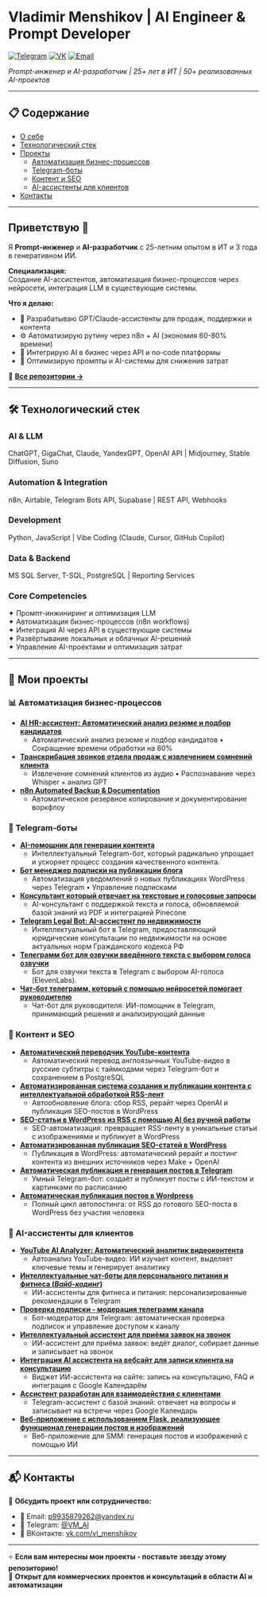 # Vladimir Menshikov | AI Engineer & Prompt Developer

[![Telegram](https://img.shields.io/badge/Telegram-@VM__AI-blue?logo=telegram)](https://t.me/VM_AI)
[![VK](https://img.shields.io/badge/VK-vl__menshikov-blue?logo=vk)](https://vk.com/vl_menshikov)
[![Email](https://img.shields.io/badge/Email-Contact-red?logo=gmail)](mailto:p9935879262@yandex.ru)

*Prompt-инженер и AI-разработчик | 25+ лет в ИТ | 50+ реализованных AI-проектов*

--- 

## 📋 Содержание
- [О себе](#приветствую-)
- [Технологический стек](#-технологический-стек)
- [Проекты](#-мои-проекты)
  - [Автоматизация бизнес-процессов](#-автоматизация-бизнес-процессов)
  - [Telegram-боты](#-telegram-боты)
  - [Контент и SEO](#-контент-и-seo)
  - [AI-ассистенты для клиентов](#-ai-ассистенты-для-клиентов)
- [Контакты](#-контакты)

--- 

## Приветствую 👋

Я **Prompt-инженер** и **AI-разработчик** с 25-летним опытом в ИТ и 3 года в генеративном ИИ.

**Специализация:**  
Создание AI-ассистентов, автоматизация бизнес-процессов через нейросети, интеграция LLM в существующие системы.

**Что я делаю:**
- 🤖 Разрабатываю GPT/Claude-ассистенты для продаж, поддержки и контента
- ⚙️ Автоматизирую рутину через n8n + AI (экономия 60-80% времени)
- 🔗 Интегрирую AI в бизнес через API и no-code платформы
- 🎯 Оптимизирую промпты и AI-системы для снижения затрат

📂 [**Все репозитории →**](https://github.com/VladimirMenshikov?tab=repositories)

---

## 🛠 Технологический стек

### AI & LLM
ChatGPT, GigaChat, Claude, YandexGPT, OpenAI API | Midjourney, Stable Diffusion, Suno

### Automation & Integration
n8n, Airtable, Telegram Bots API, Supabase | REST API, Webhooks

### Development
Python, JavaScript | Vibe Coding (Claude, Cursor, GitHub Copilot)

### Data & Backend
MS SQL Server, T-SQL, PostgreSQL | Reporting Services

### Core Competencies
✦ Промпт-инжиниринг и оптимизация LLM  
✦ Автоматизация бизнес-процессов (n8n workflows)  
✦ Интеграция AI через API в существующие системы  
✦ Развёртывание локальных и облачных AI-решений  
✦ Управление AI-проектами и оптимизация затрат

---

## 🚀 Мои проекты

### 📊 Автоматизация бизнес-процессов
- [**AI HR-ассистент: Автоматический анализ резюме и подбор кандидатов**](https://github.com/VladimirMenshikov/AI-HR-Assistant/blob/main/README.md) 
  - Автоматический анализ резюме и подбор кандидатов • Сокращение времени обработки на 80%
- [**Транскрибация звонков отдела продаж с извлечением сомнений клиента**](https://github.com/VladimirMenshikov/Transcribing-sales-calls)
  - Извлечение сомнений клиентов из аудио • Распознавание через Whisper + анализ GPT
- [**n8n Automated Backup & Documentation**](https://github.com/VladimirMenshikov/n8n-Automated-Backup-Documentation/blob/main/README.md)
  - Автоматическое резервное копирование и документирование воркфлоу

### 🤖 Telegram-боты
- [**AI-помощник для генерации контента**](https://github.com/VladimirMenshikov/Master_Of_Ideas/blob/main/README.md)
  - Интеллектуальный Telegram-бот, который радикально упрощает и ускоряет процесс создания качественного контента.
- [**Бот менеджер подписки на публикации блога**](https://github.com/VladimirMenshikov/WordPress-Blog-Telegram-Bot/blob/main/README.md)
  - Автоматизация уведомлений о новых публикациях WordPress через Telegram • Управление подписками
- [**Консультант который отвечает на текстовые и голосовые запросы**](https://github.com/VladimirMenshikov/AI-Voice-Text-Consultant)
  - AI-консультант с поддержкой текста и голоса, обновляемой базой знаний из PDF и интеграцией Pinecone
- [**Telegram Legal Bot: AI-ассистент по недвижимости**](https://github.com/VladimirMenshikov/Telegram-Legal-Bot)
  - Интеллектуальный бот в Telegram, предоставляющий юридические консультации по недвижимости на основе актуальных норм Гражданского кодекса РФ
- [**Телеграмм бот для озвучки введённого текста с выбором голоса озвучки**](https://github.com/VladimirMenshikov/Telegram-bot-for-text-voicing)
  - Бот для озвучки текста в Telegram с выбором AI-голоса (ElevenLabs).
- [**Чат-бот телеграмм, который с помощью нейросетей помогает руководителю**](https://github.com/VladimirMenshikov/ChatBot-AI-Assistant-For-Manager)
  - Чат-бот для руководителя: ИИ-помощник в Telegram, принимающий решения и анализирующий данные

### 📝 Контент и SEO
- [**Автоматический переводчик YouTube-контента**](https://github.com/VladimirMenshikov/transcriptYouTube/blob/main/README.md)
  - Автоматический перевод англоязычных YouTube-видео в русские субтитры с таймкодами через Telegram-бот и сохранением в PostgreSQL
- [**Автоматизированная система создания и публикации контента с интеллектуальной обработкой RSS-лент**](https://github.com/VladimirMenshikov/ContentFlow_Factory/blob/main/README.md) 
  - Автообновление блога: сбор RSS, рерайт через OpenAI и публикация SEO-постов в WordPress
- [**SEO-статьи в WordPress из RSS с помощью AI без ручной работы**](https://github.com/VladimirMenshikov/RSS-to-WordPress-SEO-Article-Automation/blob/main/README.md) 
  - SEO-автоматизация: превращает RSS-ленту в уникальные статьи с изображениями и публикует в WordPress
- [**Автоматизированная публикация SEO-статей в WordPress**](https://github.com/VladimirMenshikov/Publish_Posts_To_Wordpress/blob/main/README.md)
  - Публикация в WordPress: автоматический рерайт и постинг контента из внешних источников через Make + OpenAI
- [**Автоматическая публикация и генерация постов в Telegram**](https://github.com/VladimirMenshikov/Smart-Telegram-Content-Bot)
  - Умный Telegram-бот: создаёт и публикует посты с ИИ-текстом и картинками по расписанию
- [**Автоматическая публикация постов в Wordpress**](https://github.com/VladimirMenshikov/Autoposting-WP)
  - Полный цикл автопостинга: от RSS до готового SEO-поста в WordPress без участия человека


### 💬 AI-ассистенты для клиентов
- [**YouTube AI Analyzer: Автоматический аналитик видеоконтента**](https://github.com/VladimirMenshikov/YouTube-AI-Analyzer-/blob/main/README.md)
  - Автоанализ YouTube-видео: ИИ изучает контент, выделяет ключевые темы и генерирует аналитику
- [**Интеллектуальные чат-боты для персонального питания и фитнеса (*Вайб-кодинг*)**](https://github.com/VladimirMenshikov/Fitness-and-Nutry-bots/blob/main/README.md)
  - ИИ-ассистенты для фитнеса и питания: персонализированные рекомендации в Telegram
- [**Проверка подписки - модерация телеграмм канала**](https://github.com/VladimirMenshikov/SubMod-AI-Moderation-Bot)
  - Бот-модератор для Telegram: автоматическая проверка подписок и управление доступом к каналу
- [**Интеллектуальный ассистент для приёма заявок на звонок**](https://github.com/VladimirMenshikov/Intelligent-assistant-for-accepting-applications)
  - ИИ-ассистент для приёма заявок: ведёт диалог, собирает данные и записывает на звонок
- [**Интеграция AI ассистента на вебсайт для записи клиента на консультацию**](https://github.com/VladimirMenshikov/Integrating-AI-assistant-into-a-website)
  - Виджет ИИ-ассистента на сайте: запись на консультацию, FAQ и интеграция с Google Календарём
- [**Ассистент разработан для взаимодействия с клиентами**](https://github.com/VladimirMenshikov/AI-Assistant-in-Telegram)
  - Telegram-ассистент с базой знаний: отвечает на вопросы и записывает на встречи через Google Календарь
- [**Веб-приложение с использованием Flask, реализующее функционал генерации постов и изображений**](https://github.com/VladimirMenshikov/WEB-APP-SMM-assistant)
  - Веб-приложение для SMM: генерация постов и изображений с помощью ИИ

---

## 📬 Контакты

💬 **Обсудить проект или сотрудничество:**

- 📧 Email: p9935879262@yandex.ru
- 📱 Telegram: [@VM_AI](https://t.me/VM_AI)
- 🔵 ВКонтакте: [vk.com/vl_menshikov](https://vk.com/vl_menshikov)

---

⭐ **Если вам интересны мои проекты - поставьте звезду этому репозиторию!**  
🤝 **Открыт для коммерческих проектов и консультаций в области AI и автоматизации**

